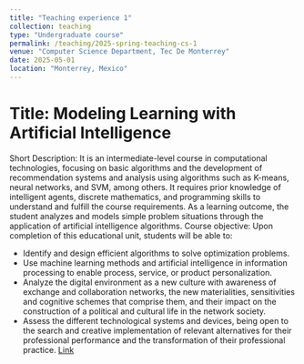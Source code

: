 ```yaml
---
title: "Teaching experience 1"
collection: teaching
type: "Undergraduate course"
permalink: /teaching/2025-spring-teaching-cs-1
venue: "Computer Science Department, Tec De Monterrey"
date: 2025-05-01
location: "Monterrey, Mexico"
---
```


Title: Modeling Learning with Artificial Intelligence
======


Short Description: It is an intermediate-level course in computational technologies, focusing on basic algorithms and the development of recommendation systems and analysis using algorithms such as K-means, neural networks, and SVM, among others. It requires prior knowledge of intelligent agents, discrete mathematics, and programming skills to understand and fulfill the course requirements. As a learning outcome, the student analyzes and models simple problem situations through the application of artificial intelligence algorithms.
Course objective:  Upon completion of this educational unit, students will be able to:
- Identify and design efficient algorithms to solve optimization problems.
- Use machine learning methods and artificial intelligence in information processing to enable process, service, or product personalization.
- Analyze the digital environment as a new culture with awareness of exchange and collaboration networks, the new materialities, sensitivities and cognitive schemes that comprise them, and their impact on the construction of a political and cultural life in the network society.
- Assess the different technological systems and devices, being open to the search and creative implementation of relevant alternatives for their professional performance and the transformation of their professional practice.
[Link](https://samp.itesm.mx/fd/Materias/VistaPreliminarMateria?clave=TC2034&lang=ES)
